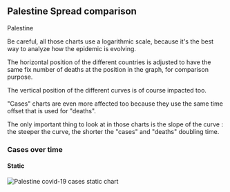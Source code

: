 ## Palestine Spread comparison 

Palestine



Be careful, all those charts use a logarithmic scale, because it's the best way to analyze how the epidemic is evolving.
 
The horizontal position of the different countries is adjusted to have the same fix number of deaths at the position in the graph, for comparison purpose.

The vertical position of the different curves is of course impacted too.

"Cases" charts are even more affected too because they use the same time offset that is used for "deaths".

The only important thing to look at in those charts is the slope of the curve : the steeper the curve, the shorter the "cases" and "deaths" doubling time.



 
### Cases over time
 
#### Static
![Palestine covid-19 cases static chart](https://raw.githubusercontent.com/madlag/coronavirus_study/master/notebooks/graphs/2020-03-20/countries/Palestine/2020-03-20_Palestine_deaths.png "Palestine covid-19 cases static chart")   

